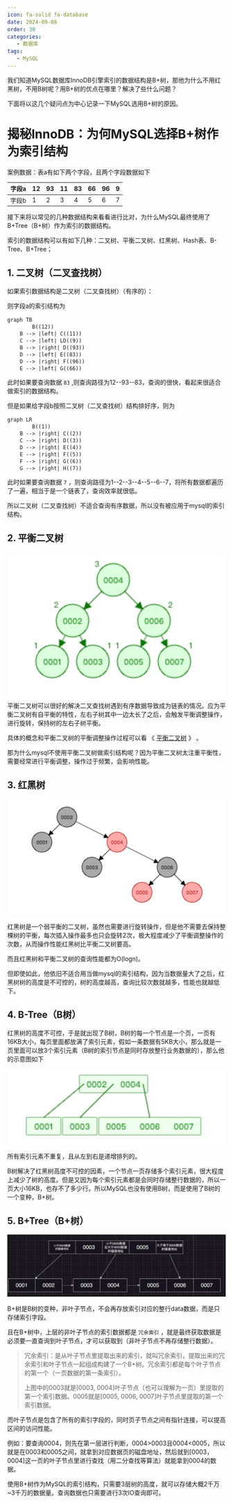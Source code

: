 ```yaml
---
icon: fa-solid fa-database
date: 2024-09-08
order: 30
categories:
   - 数据库
tags:
   - MySQL
---
```


我们知道MySQL数据库InnoDB引擎索引的数据结构是B+树，那他为什么不用红黑树，不用B树呢？用B+树的优点在哪里？解决了些什么问题？

下面将以这几个疑问点为中心记录一下MySQL选用B+树的原因。

<!-- more -->

# 揭秘InnoDB：为何MySQL选择B+树作为索引结构



案例数据：表a有如下两个字段，且两个字段数据如下

| 字段a | 12   | 93   | 11   | 83   | 66   | 96   | 9    |
| ----- | ---- | ---- | ---- | ---- | ---- | ---- | ---- |
| 字段b | 1    | 2    | 3    | 4    | 5    | 6    | 7    |

接下来将以常见的几种数据结构来看看进行比对，为什么MySQL最终使用了B+Tree（B+树）作为索引的数据结构。

索引的数据结构可以有如下几种：二叉树、平衡二叉树、红黑树、Hash表、B-Tree、B+Tree；

## 1. 二叉树（二叉查找树）

如果索引数据结构是二叉树（二叉查找树）（有序的）：

则字段a的索引结构为

```mermaid
graph TB
		B((12))
    B --> |left| C((11))
    C --> |left| LD((9))
    B --> |right| D((93))
    D --> |left| E((83))
    D --> |right| F((96))
    E --> |left| G((66))
```

此时如果要查询数据 `83` ,则查询路径为12--93--83，查询的很快，看起来很适合做索引的数据结构。

但是如果给字段b按照二叉树（二叉查找树）结构排好序，则为

```mermaid
graph LR
		B((1))
    B --> |right| C((2))
    C --> |right| D((3))
    D --> |right| E((4))
    E --> |right| F((5))
    F --> |right| G((6))
    G --> |right| H((7))
```

此时如果要查询数据 `7` ，则查询路径为1--2--3--4--5--6--7，将所有数据都遍历了一遍，相当于是一个链表了，查询效率就很低。

所以二叉树（二叉查找树）不适合查询有序数据，所以没有被应用于mysql的索引结构。

## 2. 平衡二叉树

![字段b以平衡二叉树结构生成的索引结构](images/image-20240907233236630.png)

平衡二叉树可以很好的解决二叉查找树遇到有序数据导致成为链表的情况。应为平衡二叉树有自平衡的特性，左右子树其中一边太长了之后，会触发平衡调整操作，进行旋转，保持树的左右子树平衡。

具体的概念和平衡二叉树的平衡调整操作过程可以看 《 [平衡二叉树](../other/structure/平衡二叉树.md) 》 。

那为什么mysql不使用平衡二叉树做索引结构呢？因为平衡二叉树太注重平衡性，需要经常进行平衡调整，操作过于频繁，会影响性能。

## 3. 红黑树

![image-20240907233417301](images/image-20240907233417301.png)

红黑树是一个弱平衡的二叉树，虽然也需要进行旋转操作，但是他不需要去保持整棵树的平衡，每次插入操作最多也只会旋转2次，极大程度减少了平衡调整操作的次数，从而操作性能红黑树比平衡二叉树要高。

而且红黑树和平衡二叉树的查询性能都为O(logn)。

但即使如此，他依旧不适合用当做mysql的索引结构，因为当数据量大了之后，红黑树树的高度是不可控的，树的高度越高，查询比较次数就越多，性能也就越低下。

## 4. B-Tree（B树）

红黑树的高度不可控，于是就出现了B树，B树的每一个节点是一个页，一页有16KB大小，每页里面都放满了索引元素，假如一条数据有5KB大小，那么就是一页里面可以放3个索引元素（B树的索引节点是同时存放整行业务数据的），那么他的示意图如下

![image-20240908000031492](images/image-20240908000031492.png)

所有索引元素不重复，且从左到右是递增排列的。

B树解决了红黑树高度不可控的因素，一个节点一页存储多个索引元素，很大程度上减少了树的高度。但是又因为每个索引元素都是会同时存储整行数据的，所以一页大小16KB，也存不了多少行。所以MySQL也没有使用B树，而是使用了B树的一个变种，B+树。

## 5. B+Tree（B+树）

![image-20240908003413101](images/image-20240908003413101.png)

B+树是B树的变种，非叶子节点，不会再存放索引对应的整行data数据，而是只存储索引字段。

且在B+树中，上层的非叶子节点的索引数据都是 `冗余索引` ，就是最终获取数据是必须要一直查询到叶子节点，才可以获取到（非叶子节点不再存储整行数据）。

> 冗余索引：是从叶子节点里提取出来的索引，就叫冗余索引，提取出来的冗余索引和叶子节点一起组成构建了一个B+树。冗余索引都是每个叶子节点的第一个（一页数据的第一条索引）。
>
> 上图中的0003就是[0003, 0004]叶子节点（也可以理解为一页）里提取的第一个索引数据。0005就是[0005, 0006, 0007]叶子节点里提取的第一个索引数据。

而叶子节点是包含了所有的索引字段的，同时页子节点之间有指针连接，可以提高区间的访问性能。

例如：要查询0004，则先在第一层进行判断，0004>0003且0004<0005，所以就是在0003和0005之间，就拿到对应数据页的磁盘地址，然后就到[0003，0004]这一页的叶子节点里进行查找（用二分查找等算法）就能拿到0004的数据。

使用B+树作为MySQL的索引结构，只需要3层树的高度，就可以存储大概2千万~3千万的数据量。查询数据也只需要进行3次IO查询即可。